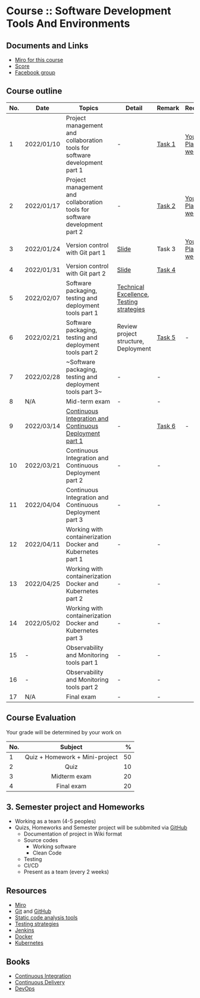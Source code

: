 # Course :: Software Development Tools And Environments

## Documents and Links
* [Miro for this course](https://miro.com/app/board/uXjVOXYrCeA=/?invite_link_id=121055574560)
* [Score](https://docs.google.com/spreadsheets/d/1Wh190RybPn-NHkR8Dbt5hEbba3kWsobyd9hHnxE12uM/edit?usp=sharing)
* [Facebook group](https://www.facebook.com/groups/3018414645086969)

## Course outline

| No. | Date |Topics | Detail | Remark | Recording |
| ------ | ------ |------ |------ |------ |------ |
| 1 | 2022/01/10 | Project management and collaboration tools for software development part 1| - | [Task 1](https://github.com/up1/course-kmitl-sw-dev-tools-and-environments/wiki/Project-Management-tools)| [YouTube Playlist :: week 01](https://www.youtube.com/playlist?list=PL2jvm-RfIEMo02MWpXITFRXGhw5qkOngq)
| 2 | 2022/01/17 | Project management and collaboration tools for software development part 2| - | [Task 2](https://github.com/up1/course-kmitl-sw-dev-tools-and-environments/wiki/Flow-A)|[YouTube Playlist :: week 01](https://www.youtube.com/playlist?list=PL2jvm-RfIEMo02MWpXITFRXGhw5qkOngq)
| 3 | 2022/01/24 | Version control with Git part 1| [Slide](https://github.com/up1/course-scm-with-git) | Task 3|[YouTube Playlist :: week 01](https://www.youtube.com/playlist?list=PL2jvm-RfIEMo02MWpXITFRXGhw5qkOngq)
| 4 | 2022/01/31 | Version control with Git part 2| [Slide](https://github.com/up1/course-scm-with-git) | [Task 4](https://github.com/up1/course-kmitl-sw-dev-tools-and-environments/wiki/Task-4)|
| 5 | 2022/02/07 | Software packaging, testing and deployment tools part 1| [Technical Excellence](https://less.works/less/technical-excellence), [Testing strategies](https://martinfowler.com/articles/microservice-testing/) |   |
| 6 | 2022/02/21 | Software packaging, testing and deployment tools part 2| Review project structure, Deployment |[Task 5](https://github.com/up1/course-kmitl-sw-dev-tools-and-environments/wiki/Task-5) | - |
| 7 | 2022/02/28 | ~Software packaging, testing and deployment tools part 3~| - | - |
| 8 | N/A | Mid-term exam| - | - |
| 9 | 2022/03/14 | [Continuous Integration and Continuous Deployment part 1](https://github.com/up1/workshop-ci-cd-with-jenkins)| - |[Task 6](https://github.com/up1/course-kmitl-sw-dev-tools-and-environments/wiki/Task-6) | - |
| 10 | 2022/03/21 | Continuous Integration and Continuous Deployment part 2| - | -
| 11 | 2022/04/04 | Continuous Integration and Continuous Deployment part 3| - | -
| 12 | 2022/04/11 | Working with containerization Docker and Kubernetes part 1| - | -
| 13 | 2022/04/25 | Working with containerization Docker and Kubernetes part 2| - | -
| 14 | 2022/05/02 | Working with containerization Docker and Kubernetes part 3| - | -
| 15 | - | Observability and Monitoring tools part 1| - | -
| 16 | - | Observability and Monitoring tools part 2| - | -
| 17 | N/A | Final exam| - | -

## Course Evaluation
Your grade will be determined by your work on

| No.  | Subject            | %     |
| ---- |:------------------:| -----:|
| 1    | Quiz + Homework + Mini-project | 50 |
| 2    | Quiz               | 10 |
| 3    | Midterm exam       | 20 |
| 4    | Final exam         | 20 |

## 3. Semester project and Homeworks
* Working as a team (4-5 peoples)
* Quizs, Homeworks and Semester project will be subbmited via [GitHub](https://github.com/)
  * Documentation of project in Wiki format
  * Source codes
    * Working software
    * Clean Code
  * Testing
  * CI/CD
  * Present as a team (every 2 weeks)

## Resources
* [Miro](https://miro.com/)
* [Git](https://git-scm.com/) and [GitHub](https://github.com/)
* [Static code analysis tools](https://en.wikipedia.org/wiki/List_of_tools_for_static_code_analysis)
* [Testing strategies](https://martinfowler.com/articles/microservice-testing/)
* [Jenkins](https://www.jenkins.io/)
* [Docker](https://docs.docker.com/get-docker/)
* [Kubernetes](https://kubernetes.io/)

## Books
* [Continuous Integration](https://www.amazon.com/Continuous-Integration-Improving-Software-Reducing/dp/0321336380)
* [Continuous Delivery](https://www.amazon.com/Continuous-Delivery-Deployment-Automation-Addison-Wesley/dp/0321601912/)
* [DevOps](https://www.amazon.com/DevOps-Handbook-World-Class-Reliability-Organizations/dp/1950508404)
